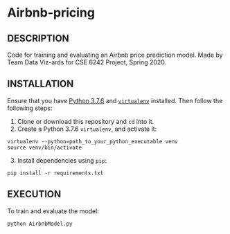 # Airbnb-pricing

## DESCRIPTION

Code for training and evaluating an Airbnb price prediction model. Made by Team Data Viz-ards for CSE 6242 Project, Spring 2020.

## INSTALLATION

Ensure that you have [Python 3.7.6](https://www.python.org/downloads/release/python-376/) and [`virtualenv`](https://virtualenv.pypa.io/en/latest/installation.html#installation) installed. Then follow the following steps:

1. Clone or download this repository and `cd` into it.
2. Create a Python 3.7.6 `virtualenv`, and activate it:

```shell
virtualenv --python=path_to_your_python_executable venv
source venv/bin/activate
```

3. Install dependencies using `pip`:

```shell
pip install -r requirements.txt
```

## EXECUTION

To train and evaluate the model:

```
python AirbnbModel.py
```
